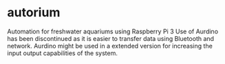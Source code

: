 # autorium
Automation for freshwater aquariums using Raspberry Pi 3 
Use of Aurdino has been discontinued as it is easier to transfer data using Bluetooth and network.
Aurdino might be used in a extended version for increasing the input output capabilities of the system.

